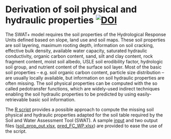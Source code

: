 # Derivation of soil physical and hydraulic properties [![DOI](https://zenodo.org/badge/504500378.svg)](https://zenodo.org/badge/latestdoi/504500378)


The SWAT+ model requires the soil properties of the Hydrological Response Units defined based on slope, land use and soil maps. These soil properties are soil layering, maximum rooting depth, information on soil cracking, effective bulk density, available water capacity, saturated hydraulic conductivity, organic carbon content, sand, silt and clay content, rock fragment content, moist soil albedo, USLE soil erodibility factor, hydrologic soil group, and nutrient content of the surface soil layer. Most of the basic soil properties – e.g. soil organic carbon content, particle size distribution – are usually locally available, but information on soil hydraulic properties are often missing. The soil physical properties can be computed with the so called pedotransfer functions, which are widely-used indirect techniques enabling the soil hydraulic properties to be predicted by using easily-retrievable basic soil information.

The [R script](https://github.com/TothSzaboBrigitta/derive_soilphysicalprop/blob/main/pred_soil_prop.R) provides a possible approach to compute the missing soil physical and hydraulic properties adapted for the soil table required by the Soil and Water Assessment Tool (SWAT). A sample [input](https://github.com/TothSzaboBrigitta/derive_soilphysicalprop/blob/main/soil_prop_in.csv) and two output files ([soil_prop_out.xlsx](https://github.com/TothSzaboBrigitta/derive_soilphysicalprop/blob/main/soil_prop_out.xlsx), [pred_FC_WP.xlsx](https://github.com/TothSzaboBrigitta/derive_soilphysicalprop/blob/main/pred_FC_WP.xlsx)) are provided to ease the use of the script.
